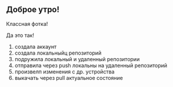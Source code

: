 ## Доброе утро!

Классная фотка!

Да это так!

1. создала аккаунт
2. создала локальныйц репозиторий
3. подружила локальный и удаленный репозитории
4. отправила через push локальны на удаленный репозиторий
5. произвелп изменения с др. устройства
6. выкачать через pull актуальное состояние
